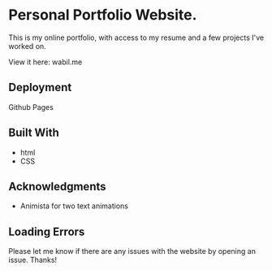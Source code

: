 # Personal Portfolio Website. 

This is my online portfolio, with access to my resume and a few projects I've worked on. 


View it here: wabil.me


## Deployment

Github Pages

## Built With

* html
* CSS

## Acknowledgments

* Animista for two text animations

## Loading Errors

Please let me know if there are any issues with the website by opening an issue. Thanks!
